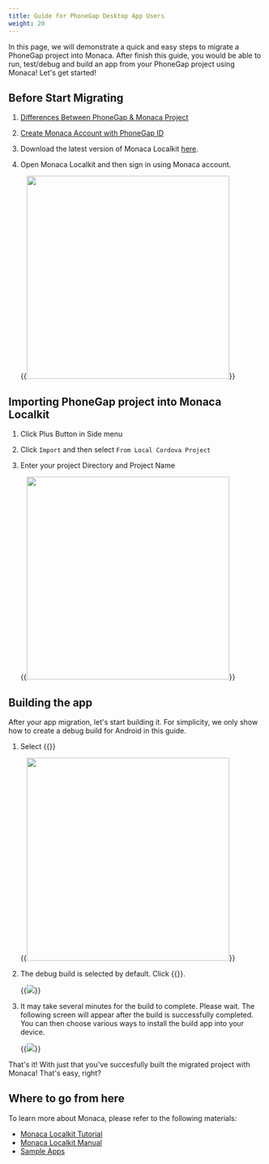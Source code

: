 ```yaml
---
title: Guide for PhoneGap Desktop App Users
weight: 20
---
```


In this page, we will demonstrate a quick and easy steps to migrate a PhoneGap project into Monaca. After finish this guide, you would be able to run, test/debug and build an app from your PhoneGap project using Monaca! Let's get started!


## Before Start Migrating

1. [Differences Between PhoneGap & Monaca Project](/en/products_guide/migration/phonegap_migration/fundamentals/)  
2. [Create Monaca Account with PhoneGap ID](/en/oauth/phonegap/authorize)  

3. Download the latest version of Monaca Localkit [here](https://monaca.io/localkit.html).   
4. Open Monaca Localkit and then sign in using Monaca account.  

	{{<img src="/images/monaca_localkit/manual/overview/1.png" width="400">}}
    

## Importing PhoneGap project into Monaca Localkit

1. Click Plus Button in Side menu
2. Click `Import` and then select `From Local Cordova Project`
3. Enter your project Directory and Project Name 

	{{<img src="/images/migration/phonegap/localkit_import_project.png" width="400">}}


## Building the app

After your app migration, let's start building it. For simplicity, we only show how to create a debug build for Android in this guide. 

1. Select {{<guilabel name="Remote Build">}}

	{{<img src="/images/migration/phonegap/localkit_select_remote_build.png" width="400">}}

2. The debug build is selected by default. Click {{<guilabel name="Start Build">}}. 

    {{<img src="/images/migration/phonegap/localkit_debug_build.png">}}

3. It may take several minutes for the build to complete. Please wait. The following screen will appear after the build is successfully completed. You can then choose various ways to install the build app into your device. 

    {{<img src="/images/migration/phonegap/localkit_build_success.png">}}

That's it! With just that you've succesfully built the migrated project with Monaca! That's easy, right? 


## Where to go from here

To learn more about Monaca, please refer to the following materials:

- [Monaca Localkit Tutorial](/en/tutorials/monaca_localkit/)
- [Monaca Localkit Manual](/en/products_guide/monaca_localkit/)
- [Sample Apps](/en/sampleapp/samples/)